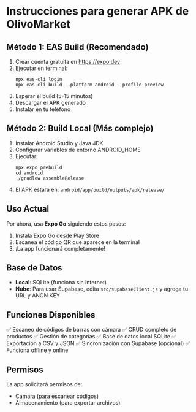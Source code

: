 # Instrucciones para generar APK de OlivoMarket

## Método 1: EAS Build (Recomendado)

1. Crear cuenta gratuita en https://expo.dev
2. Ejecutar en terminal:
   ```
   npx eas-cli login
   npx eas-cli build --platform android --profile preview
   ```
3. Esperar el build (5-15 minutos)
4. Descargar el APK generado
5. Instalar en tu teléfono

## Método 2: Build Local (Más complejo)

1. Instalar Android Studio y Java JDK
2. Configurar variables de entorno ANDROID_HOME
3. Ejecutar:
   ```
   npx expo prebuild
   cd android
   ./gradlew assembleRelease
   ```
4. El APK estará en: `android/app/build/outputs/apk/release/`

## Uso Actual

Por ahora, usa **Expo Go** siguiendo estos pasos:

1. Instala Expo Go desde Play Store
2. Escanea el código QR que aparece en la terminal
3. ¡La app funcionará completamente!

## Base de Datos

- **Local**: SQLite (funciona sin internet)
- **Nube**: Para usar Supabase, edita `src/supabaseClient.js` y agrega tu URL y ANON KEY

## Funciones Disponibles

✅ Escaneo de códigos de barras con cámara
✅ CRUD completo de productos
✅ Gestión de categorías
✅ Base de datos local SQLite
✅ Exportación a CSV y JSON
✅ Sincronización con Supabase (opcional)
✅ Funciona offline y online

## Permisos

La app solicitará permisos de:
- Cámara (para escanear códigos)
- Almacenamiento (para exportar archivos)

